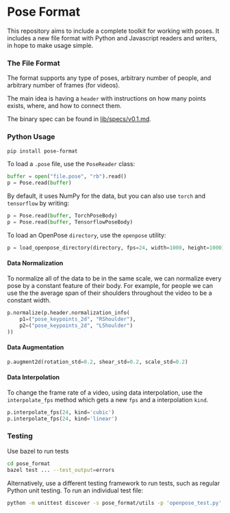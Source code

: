 # Pose Format

This repository aims to include a complete toolkit for working with poses. 
It includes a new file format with Python and Javascript readers and writers, in hope to make usage simple.

### The File Format
The format supports any type of poses, arbitrary number of people, and arbitrary number of frames (for videos).

The main idea is having a `header` with instructions on how many points exists, where, and how to connect them.

The binary spec can be found in [lib/specs/v0.1.md](lib/specs/v0.1.md).

### Python Usage
```bash
pip install pose-format
```

To load a `.pose` file, use the `PoseReader` class:
```python
buffer = open("file.pose", "rb").read()
p = Pose.read(buffer)
```
By default, it uses NumPy for the data, but you can also use `torch` and `tensorflow` by writing:
```python
p = Pose.read(buffer, TorchPoseBody)
p = Pose.read(buffer, TensorflowPoseBody)
```

To load an OpenPose `directory`, use the `openpose` utility:
```python
p = load_openpose_directory(directory, fps=24, width=1000, height=1000)
```

#### Data Normalization
To normalize all of the data to be in the same scale, we can normalize every pose by a constant feature of their body.
For example, for people we can use the the average span of their shoulders throughout the video to be a constant width.
```python
p.normalize(p.header.normalization_info(
    p1=("pose_keypoints_2d", "RShoulder"),
    p2=("pose_keypoints_2d", "LShoulder")
))
```

#### Data Augmentation
```python
p.augment2d(rotation_std=0.2, shear_std=0.2, scale_std=0.2)
```

#### Data Interpolation
To change the frame rate of a video, using data interpolation, use the `interpolate_fps` method which gets a new `fps` and a interpolation `kind`.
```python
p.interpolate_fps(24, kind='cubic')
p.interpolate_fps(24, kind='linear')
```

### Testing
Use bazel to run tests
```sh
cd pose_format
bazel test ... --test_output=errors
```

Alternatively, use a different testing framework to run tests, such as regular Python unit testing. To run an individual
test file:
```sh
python -m unittest discover -s pose_format/utils -p 'openpose_test.py'
```